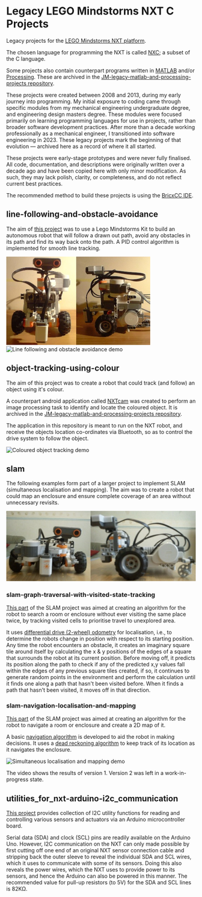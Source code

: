 # Legacy LEGO Mindstorms NXT C Projects

Legacy projects for the [LEGO Mindstorms NXT platform](https://en.wikipedia.org/wiki/Lego_Mindstorms_NXT).

The chosen language for programming the NXT is called [NXC](https://bricxcc.sourceforge.net/nbc/nxcdoc/nxcapi/intro.html); a subset of the C language.

Some projects also contain counterpart programs written in [MATLAB](https://www.mathworks.com/products/matlab.html) and/or [Processing](https://processing.org). These are archived in the [JM-legacy-matlab-and-processing-projects repository](https://github.com/jo3-tech/JM-legacy-matlab-and-processing-projects).

These projects were created between 2008 and 2013, during my early journey into programming. My initial exposure to coding came through specific modules from my mechanical engineering undergraduate degree, and engineering design masters degree. These modules were focused primarily on learning programming languages for use in projects, rather than broader software development practices. After more than a decade working professionally as a mechanical engineer, I transitioned into software engineering in 2023. These legacy projects mark the beginning of that evolution — archived here as a record of where it all started.

These projects were early-stage prototypes and were never fully finalised. All code, documentation, and descriptions were originally written over a decade ago and have been copied here with only minor modification. As such, they may lack polish, clarity, or completeness, and do not reflect current best practices.

The recommended method to build these projects is using the [BricxCC IDE](https://bricxcc.sourceforge.net).

## line-following-and-obstacle-avoidance

The aim of [this project](line-following-and-obstacle-avoidance/line-following-and-obstacle-avoidance.nxc) was to use a Lego Mindstorms Kit to build an autonomous robot that will follow a drawn out path, avoid any obstacles in its path and find its way back onto the path. A PID control algorithm is implemented for smooth line tracking.

![Line following NXT robot](documentation/line-following-and-obstacle-avoidance-nxt-robot.jpg)
![Line following and obstacle avoidance demo](documentation/line-following-using-pid-control-and-obstacle-avoidance.gif)

## object-tracking-using-colour

The aim of this project was to create a robot that could track (and follow) an object using it's colour.

A counterpart android application called [NXTcam](https://github.com/jo3-tech/JM-legacy-matlab-and-processing-projects/tree/main/NXTcam-android) was created to perform an image processing task to identify and locate the coloured object. It is archived in the [JM-legacy-matlab-and-processing-projects repository](https://github.com/jo3-tech/JM-legacy-matlab-and-processing-projects).

The application in this repository is meant to run on the NXT robot, and receive the objects location co-ordinates via Bluetooth, so as to control the drive system to follow the object.

![Coloured object tracking demo](documentation/object-tracking-using-colour.gif)

## slam

The following examples form part of a larger project to implement SLAM (simultaneous localisation and mapping). The aim was to create a robot that could map an enclosure and ensure complete coverage of an area without unnecessary revisits.

![SLAM NXT robot](documentation/slam-nxt-robot.jpg)

### slam-graph-traversal-with-visited-state-tracking

[This part](slam-graph-traversal-with-visited-state-tracking/slam-graph-traversal-with-visited-state-tracking.nxc) of the SLAM project was aimed at creating an algorithm for the robot to search a room or enclosure without ever visiting the same place twice, by tracking visited cells to prioritise travel to unexplored area.

It uses [differential drive (2-wheel) odometry](documentation/slam-localisation-algorithm.pdf) for localisation, i.e., to determine the robots change in position with respect to its starting position. Any time the robot encounters an obstacle, it creates an imaginary square tile around itself by calculating the x & y positions of the edges of a square that surrounds the robot at its current position. Before moving off, it predicts its position along the path to check if any of the predicted x,y values fall within the edges of any previous square tiles created, if so, it continues to generate random points in the environment and perform the calculation until it finds one along a path that hasn't been visited before. When it finds a path that hasn't been visited, it moves off in that direction.

### slam-navigation-localisation-and-mapping

[This part](slam-navigation-localisation-and-mapping) of the SLAM project was aimed at creating an algorithm for the robot to navigate a room or enclosure and create a 2D map of it.

A basic [navigation algorithm](documentation/slam-navigation-algorithm.pdf) is developed to aid the robot in making decisions. It uses a [dead reckoning algorithm](documentation/slam-localisation-and-mapping-using-dead-reckoning.pdf) to keep track of its location as it navigates the enclosure.

![Simultaneous localisation and mapping demo](documentation/slam-navigation-localisation-and-mapping.gif)

The video shows the results of version 1. Version 2 was left in a work-in-progress state.

## utilities_for_nxt-arduino-i2c_communication

[This project](utilities-for-nxt-arduino-i2c-communication/utilities-for-nxt-arduino-i2c-communication.nxc) provides collection of I2C utility functions for reading and controlling various sensors and actuators via an Arduino microcontroller board.

Serial data (SDA) and clock (SCL) pins are readily available on the Arduino Uno. However, I2C communication on the NXT can only made possible by first cutting off one end of an original NXT sensor connection cable and stripping back the outer sleeve to reveal the individual SDA and SCL wires, which it uses to communicate with some of its sensors. Doing this also reveals the power wires, which the NXT uses to provide power to its sensors, and hence the Arduino can also be powered in this manner. The recommended value for pull-up resistors (to 5V) for the SDA and SCL lines is 82KΩ.
